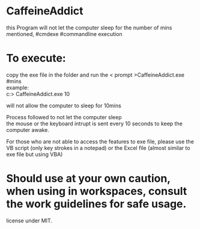 # CaffeineAddict
this Program will not let the computer sleep for the number of mins mentioned, #cmdexe #commandline execution<br/>
# To execute:
copy the exe file in the folder and run the < prompt >CaffeineAddict.exe #mins <br/>
example: <br/>
c:\> CaffeineAddict.exe 10 <br/>

will not allow the computer to sleep for 10mins <br/>

Process followed to not let the computer sleep <br/> 
the mouse or the keyboard intrupt is sent every 10 seconds to keep the computer awake.<br/> 

For those who are not able to access the features to exe file, please use the VB script (only key strokes in a notepad) or the Excel file (almost similar to exe file but using VBA)<br/> 


# Should use at your own caution, when using in workspaces, consult the work guidelines for safe usage.

license under MIT.
